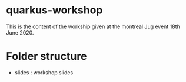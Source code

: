 # quarkus-workshop

This is the content of the workship given at the montreal Jug event 18th June 2020.

# Folder structure

* slides : workshop slides
